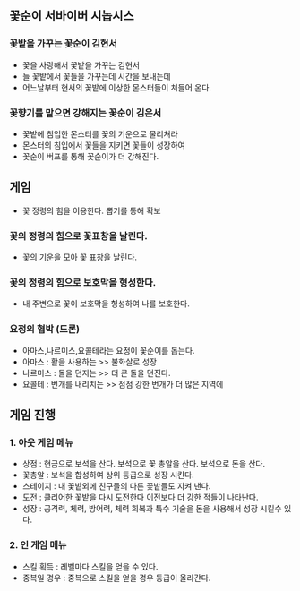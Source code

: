 ## 꽃순이 서바이버 시놉시스
### 꽃밭을 가꾸는 꽃순이 김현서
  - 꽃을 사랑해서 꽃밭을 가꾸는 김현서
  - 늘 꽃밭에서 꽃들을 가꾸는데 시간을 보내는데 
  - 어느날부터 현서의 꽃밭에 이상한 몬스터들이 쳐들어 온다. 
 
### 꽃향기를 맡으면 강해지는 꽃순이 김은서 
  - 꽃밭에 침입한 몬스터를 꽃의 기운으로 물리쳐라 
  - 몬스터의 침입에서 꽃들을 지키면 꽃들이 성장하여 
  - 꽃순이 버프를 통해 꽃순이가 더 강해진다. 

## 게임
  - 꽃 정령의 힘을 이용한다. 뽑기를 통해 확보 

### 꽃의 정령의 힘으로 꽃표창을 날린다.
  - 꽃의 기운을 모아 꽃 표창을 날린다.

### 꽃의 정령의 힘으로 보호막을 형성한다.
  - 내 주변으로 꽃이 보호막을 형성하여 나를 보호한다.     

### 요정의 협박 (드론)
  - 아마스,나르미스,요콜테라는 요정이 꽃순이를 돕는다. 
  - 아마스 : 활을 사용하는 >> 불화살로 성장
  - 나르미스 : 돌을 던지는 >> 더 큰 돌을 던진다.
  - 요콜테 : 번개를 내리치는 >> 점점 강한 번개가 더 많은 지역에 

## 게임 진행
### 1. 아웃 게임 메뉴
  - 상점 : 현금으로 보석을 산다. 보석으로 꽃 총알을 산다. 보석으로 돈을 산다. 
  - 꽃총알 : 보석을 합성하여 상위 등급으로 성장 시킨다. 
  - 스테이지 : 내 꽃밭외에 친구들의 다른 꽃밭들도 지켜 낸다. 
  - 도전 : 클리어한 꽃밭을 다시 도전한다 이전보다 더 강한 적들이 나타난다.
  - 성장 : 공격력, 체력, 방어력, 체력 회복과 특수 기술을 돈을 사용해서 성장 시킬수 있다. 

### 2. 인 게임 메뉴
  - 스킬 획득 : 레벨마다 스킬을 얻을 수 있다. 
  - 중복일 경우 : 중복으로 스킬을 얻을 경우 등급이 올라간다.  


